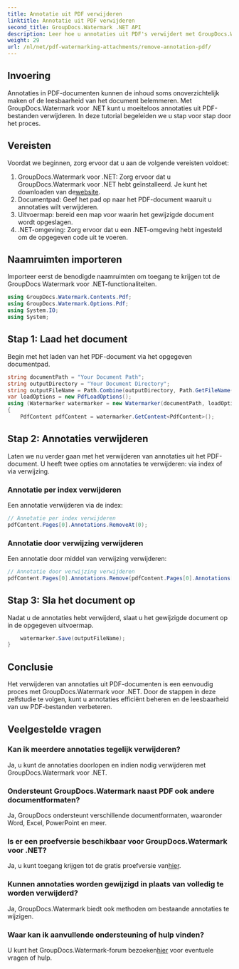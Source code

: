 ```yaml
---
title: Annotatie uit PDF verwijderen
linktitle: Annotatie uit PDF verwijderen
second_title: GroupDocs.Watermark .NET API
description: Leer hoe u annotaties uit PDF's verwijdert met GroupDocs.Watermark voor .NET. Verbeter de leesbaarheid van documenten moeiteloos.
weight: 29
url: /nl/net/pdf-watermarking-attachments/remove-annotation-pdf/
---
```

## Invoering
Annotaties in PDF-documenten kunnen de inhoud soms onoverzichtelijk maken of de leesbaarheid van het document belemmeren. Met GroupDocs.Watermark voor .NET kunt u moeiteloos annotaties uit PDF-bestanden verwijderen. In deze tutorial begeleiden we u stap voor stap door het proces.
## Vereisten
Voordat we beginnen, zorg ervoor dat u aan de volgende vereisten voldoet:
1.  GroupDocs.Watermark voor .NET: Zorg ervoor dat u GroupDocs.Watermark voor .NET hebt geïnstalleerd. Je kunt het downloaden van de[website](https://releases.groupdocs.com/Watermark/net/).
2. Documentpad: Geef het pad op naar het PDF-document waaruit u annotaties wilt verwijderen.
3. Uitvoermap: bereid een map voor waarin het gewijzigde document wordt opgeslagen.
4. .NET-omgeving: Zorg ervoor dat u een .NET-omgeving hebt ingesteld om de opgegeven code uit te voeren.

## Naamruimten importeren
Importeer eerst de benodigde naamruimten om toegang te krijgen tot de GroupDocs Watermark voor .NET-functionaliteiten.
```csharp
using GroupDocs.Watermark.Contents.Pdf;
using GroupDocs.Watermark.Options.Pdf;
using System.IO;
using System;
```
## Stap 1: Laad het document
Begin met het laden van het PDF-document via het opgegeven documentpad.
```csharp
string documentPath = "Your Document Path";
string outputDirectory = "Your Document Directory";
string outputFileName = Path.Combine(outputDirectory, Path.GetFileName(documentPath));
var loadOptions = new PdfLoadOptions();
using (Watermarker watermarker = new Watermarker(documentPath, loadOptions))
{
    PdfContent pdfContent = watermarker.GetContent<PdfContent>();
```
## Stap 2: Annotaties verwijderen
Laten we nu verder gaan met het verwijderen van annotaties uit het PDF-document. U heeft twee opties om annotaties te verwijderen: via index of via verwijzing.
### Annotatie per index verwijderen
Een annotatie verwijderen via de index:
```csharp
// Annotatie per index verwijderen
pdfContent.Pages[0].Annotations.RemoveAt(0);
```
### Annotatie door verwijzing verwijderen
Een annotatie door middel van verwijzing verwijderen:
```csharp
// Annotatie door verwijzing verwijderen
pdfContent.Pages[0].Annotations.Remove(pdfContent.Pages[0].Annotations[0]);
```
## Stap 3: Sla het document op
Nadat u de annotaties hebt verwijderd, slaat u het gewijzigde document op in de opgegeven uitvoermap.
```csharp
    watermarker.Save(outputFileName);
}
```

## Conclusie
Het verwijderen van annotaties uit PDF-documenten is een eenvoudig proces met GroupDocs.Watermark voor .NET. Door de stappen in deze zelfstudie te volgen, kunt u annotaties efficiënt beheren en de leesbaarheid van uw PDF-bestanden verbeteren.
## Veelgestelde vragen
### Kan ik meerdere annotaties tegelijk verwijderen?
Ja, u kunt de annotaties doorlopen en indien nodig verwijderen met GroupDocs.Watermark voor .NET.
### Ondersteunt GroupDocs.Watermark naast PDF ook andere documentformaten?
Ja, GroupDocs ondersteunt verschillende documentformaten, waaronder Word, Excel, PowerPoint en meer.
### Is er een proefversie beschikbaar voor GroupDocs.Watermark voor .NET?
 Ja, u kunt toegang krijgen tot de gratis proefversie van[hier](https://releases.groupdocs.com/).
### Kunnen annotaties worden gewijzigd in plaats van volledig te worden verwijderd?
Ja, GroupDocs.Watermark biedt ook methoden om bestaande annotaties te wijzigen.
### Waar kan ik aanvullende ondersteuning of hulp vinden?
 U kunt het GroupDocs.Watermark-forum bezoeken[hier](https://forum.groupdocs.com/c/watermark/19) voor eventuele vragen of hulp.